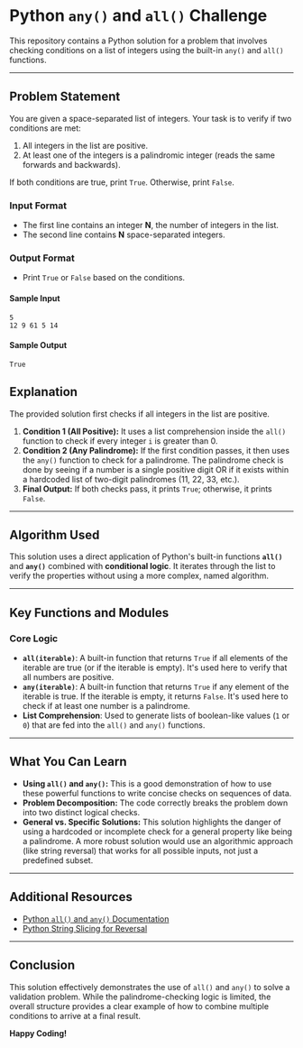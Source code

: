 # Python `any()` and `all()` Challenge

This repository contains a Python solution for a problem that involves checking conditions on a list of integers using the built-in `any()` and `all()` functions.

---

## Problem Statement

You are given a space-separated list of integers. Your task is to verify if two conditions are met:
1.  All integers in the list are positive.
2.  At least one of the integers is a palindromic integer (reads the same forwards and backwards).

If both conditions are true, print `True`. Otherwise, print `False`.

### Input Format
- The first line contains an integer **N**, the number of integers in the list.
- The second line contains **N** space-separated integers.

### Output Format
- Print `True` or `False` based on the conditions.

#### Sample Input

```
5
12 9 61 5 14
```

#### Sample Output

```
True
```

## Explanation

The provided solution first checks if all integers in the list are positive.

1.  **Condition 1 (All Positive):** It uses a list comprehension inside the `all()` function to check if every integer `i` is greater than 0.
2.  **Condition 2 (Any Palindrome):** If the first condition passes, it then uses the `any()` function to check for a palindrome. The palindrome check is done by seeing if a number is a single positive digit OR if it exists within a hardcoded list of two-digit palindromes (11, 22, 33, etc.).
3.  **Final Output:** If both checks pass, it prints `True`; otherwise, it prints `False`.

---
## Algorithm Used

This solution uses a direct application of Python's built-in functions **`all()`** and **`any()`** combined with **conditional logic**. It iterates through the list to verify the properties without using a more complex, named algorithm.

---
## Key Functions and Modules

### Core Logic
- **`all(iterable)`**: A built-in function that returns `True` if all elements of the iterable are true (or if the iterable is empty). It's used here to verify that all numbers are positive.
- **`any(iterable)`**: A built-in function that returns `True` if any element of the iterable is true. If the iterable is empty, it returns `False`. It's used here to check if at least one number is a palindrome.
- **List Comprehension**: Used to generate lists of boolean-like values (`1` or `0`) that are fed into the `all()` and `any()` functions.

---

## What You Can Learn

-   **Using `all()` and `any()`:** This is a good demonstration of how to use these powerful functions to write concise checks on sequences of data.
-   **Problem Decomposition:** The code correctly breaks the problem down into two distinct logical checks.
-   **General vs. Specific Solutions:** This solution highlights the danger of using a hardcoded or incomplete check for a general property like being a palindrome. A more robust solution would use an algorithmic approach (like string reversal) that works for all possible inputs, not just a predefined subset.

---

## Additional Resources

-   [Python `all()` and `any()` Documentation](https://docs.python.org/3/library/functions.html#all)
-   [Python String Slicing for Reversal](https://www.w3schools.com/python/python_strings_slicing.asp)

---

## Conclusion

This solution effectively demonstrates the use of `all()` and `any()` to solve a validation problem. While the palindrome-checking logic is limited, the overall structure provides a clear example of how to combine multiple conditions to arrive at a final result.

**Happy Coding!**
